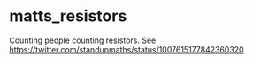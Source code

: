 # matts_resistors
Counting people counting resistors. See https://twitter.com/standupmaths/status/1007615177842360320
